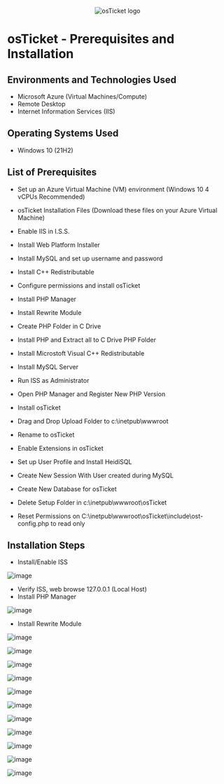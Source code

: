 <p align="center">
<img src="https://i.imgur.com/Clzj7Xs.png" alt="osTicket logo"/>
</p>

<h1>osTicket - Prerequisites and Installation</h1>

<h2>Environments and Technologies Used</h2>

- Microsoft Azure (Virtual Machines/Compute)
- Remote Desktop
- Internet Information Services (IIS)

<h2>Operating Systems Used </h2>

- Windows 10</b> (21H2)

<h2>List of Prerequisites</h2>

- Set up an Azure Virtual Machine (VM) environment (Windows 10 4 vCPUs Recommended)
- osTicket Installation Files (Download these files on your Azure Virtual Machine)
- Enable IIS in I.S.S.
- Install Web Platform Installer
- Install MySQL and set up username and password
- Install C++ Redistributable
- Configure permissions and install osTicket


- Install PHP Manager
- Install Rewrite Module
- Create PHP Folder in C Drive
- Install PHP and Extract all to C Drive PHP Folder
- Install Microstoft Visual C++ Redistributable
- Install MySQL Server
- Run ISS as Administrator
- Open PHP Manager and Register New PHP Version
- Install osTicket
- Drag and Drop Upload Folder to c:\inetpub\wwwroot
- Rename to osTicket
- Enable Extensions in osTicket
- Set up User Profile and Install HeidiSQL
- Create New Session With User created during MySQL
- Create New Database for osTicket
- Delete Setup Folder in c:\inetpub\wwwroot\osTicket
- Reset Permissions on C:\inetpub\wwwroot\osTicket\include\ost-config.php to read only

<h2>Installation Steps</h2>

- Install/Enable ISS

![image](https://github.com/Velezdrv/osticket-prereqs/assets/147437260/43bbbdd1-3f21-4c3d-9a99-72a90490f0e3)

- Verify ISS, web browse 127.0.0.1 (Local Host)
- Install PHP Manager

![image](https://github.com/Velezdrv/osticket-prereqs/assets/147437260/5aaa780a-00d5-4240-b62b-e35c976811e3)

- Install Rewrite Module

![image](https://github.com/Velezdrv/osticket-prereqs/assets/147437260/0a4ef878-dc3a-4911-b619-d9d96792f6fb)

![image](https://github.com/Velezdrv/osticket-prereqs/assets/147437260/dcbd2c2d-1800-4990-affd-d4dd23a71ae8)

![image](https://github.com/Velezdrv/osticket-prereqs/assets/147437260/5b2175e1-b325-4cfb-a762-40668f36f5ff)

![image](https://github.com/Velezdrv/osticket-prereqs/assets/147437260/77a7f0cc-8988-472a-bc04-748cacb840ed)

![image](https://github.com/Velezdrv/osticket-prereqs/assets/147437260/65dd8fdc-2d95-4118-87d2-62c8642317e4)

![image](https://github.com/Velezdrv/osticket-prereqs/assets/147437260/90a0e6f7-6305-478a-b4e2-bc783b466182)

![image](https://github.com/Velezdrv/osticket-prereqs/assets/147437260/d1894407-9e58-4b6c-94c4-9fdb590d424d)

![image](https://github.com/Velezdrv/osticket-prereqs/assets/147437260/1f78c0ac-a1b8-4d13-9845-d5af29f6b2a3)

![image](https://github.com/Velezdrv/osticket-prereqs/assets/147437260/f4c21546-cf34-4c85-9dfc-fe5496e027db)

![image](https://github.com/Velezdrv/osticket-prereqs/assets/147437260/ab341588-808c-40c4-8f9f-c5b1bcdbabaa)

![image](https://github.com/Velezdrv/osticket-prereqs/assets/147437260/60080701-2386-4660-99ea-b6370933512e)
